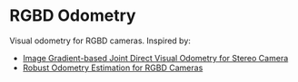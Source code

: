 # RGBD Odometry

Visual odometry for RGBD cameras. Inspired by:

* [Image Gradient-based Joint Direct Visual Odometry for Stereo Camera](doc/image_gradient_based_joint_direct_visual_odometry_for_stereo_camera.pdf)
* [Robust Odometry Estimation for RGBD Cameras](doc/robust_odometry_estimation_for_rgbd_cameras.pdf)